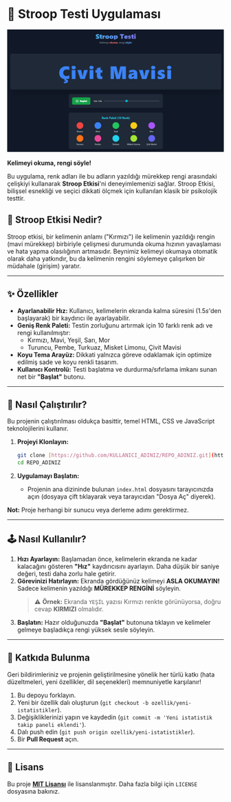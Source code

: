 # 🧠 Stroop Testi Uygulaması

![Uygulamanın arayüzünü gösteren ekran görüntüsü](main.png)


**Kelimeyi okuma, rengi söyle!**

Bu uygulama, renk adları ile bu adların yazıldığı mürekkep rengi arasındaki çelişkiyi kullanarak **Stroop Etkisi**'ni deneyimlemenizi sağlar. Stroop Etkisi, bilişsel esnekliği ve seçici dikkati ölçmek için kullanılan klasik bir psikolojik testtir.

## 🧐 Stroop Etkisi Nedir?

Stroop etkisi, bir kelimenin anlamı ("Kırmızı") ile kelimenin yazıldığı rengin (mavi mürekkep) birbiriyle çelişmesi durumunda okuma hızının yavaşlaması ve hata yapma olasılığının artmasıdır. Beynimiz kelimeyi okumaya otomatik olarak daha yatkındır, bu da kelimenin rengini söylemeye çalışırken bir müdahale (girişim) yaratır.

---

## ✨ Özellikler

* **Ayarlanabilir Hız:** Kullanıcı, kelimelerin ekranda kalma süresini ($1.5s$'den başlayarak) bir kaydırıcı ile ayarlayabilir.
* **Geniş Renk Paleti:** Testin zorluğunu artırmak için 10 farklı renk adı ve rengi kullanılmıştır:
    * Kırmızı, Mavi, Yeşil, Sarı, Mor
    * Turuncu, Pembe, Turkuaz, Misket Limonu, Çivit Mavisi
* **Koyu Tema Arayüz:** Dikkati yalnızca göreve odaklamak için optimize edilmiş sade ve koyu renkli tasarım.
* **Kullanıcı Kontrolü:** Testi başlatma ve durdurma/sıfırlama imkanı sunan net bir **"Başlat"** butonu.

---

## 🚀 Nasıl Çalıştırılır?

Bu projenin çalıştırılması oldukça basittir, temel HTML, CSS ve JavaScript teknolojilerini kullanır.

1.  **Projeyi Klonlayın:**
    ```bash
    git clone [https://github.com/KULLANICI_ADINIZ/REPO_ADINIZ.git](https://github.com/KULLANICI_ADINIZ/REPO_ADINIZ.git)
    cd REPO_ADINIZ
    ```

2.  **Uygulamayı Başlatın:**
    * Projenin ana dizininde bulunan `index.html` dosyasını tarayıcınızda açın (dosyaya çift tıklayarak veya tarayıcıdan "Dosya Aç" diyerek).

**Not:** Proje herhangi bir sunucu veya derleme adımı gerektirmez.

---

## 🕹️ Nasıl Kullanılır?

1.  **Hızı Ayarlayın:** Başlamadan önce, kelimelerin ekranda ne kadar kalacağını gösteren **"Hız"** kaydırıcısını ayarlayın. Daha düşük bir saniye değeri, testi daha zorlu hale getirir.
2.  **Görevinizi Hatırlayın:** Ekranda gördüğünüz kelimeyi **ASLA OKUMAYIN!** Sadece kelimenin yazıldığı **MÜREKKEP RENGİNİ** söyleyin.
    > ⚠️ **Örnek:** Ekranda `YEŞİL` yazısı Kırmızı renkte görünüyorsa, doğru cevap **KIRMIZI** olmalıdır.
3.  **Başlatın:** Hazır olduğunuzda **"Başlat"** butonuna tıklayın ve kelimeler gelmeye başladıkça rengi yüksek sesle söyleyin.

---

## 🤝 Katkıda Bulunma

Geri bildirimleriniz ve projenin geliştirilmesine yönelik her türlü katkı (hata düzeltmeleri, yeni özellikler, dil seçenekleri) memnuniyetle karşılanır!

1.  Bu depoyu forklayın.
2.  Yeni bir özellik dalı oluşturun (`git checkout -b ozellik/yeni-istatistikler`).
3.  Değişikliklerinizi yapın ve kaydedin (`git commit -m 'Yeni istatistik takip paneli eklendi'`).
4.  Dalı push edin (`git push origin ozellik/yeni-istatistikler`).
5.  Bir **Pull Request** açın.

---

## 📜 Lisans

Bu proje **[MIT Lisansı](LICENSE)** ile lisanslanmıştır. Daha fazla bilgi için `LICENSE` dosyasına bakınız.
